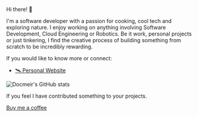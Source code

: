 Hi there! 👋

I'm a software developer with a passion for cooking, cool tech and exploring nature. I enjoy working on anything involving Software Development, Cloud Engineering or Robotics. Be it work, personal projects or just tinkering, I find the creative process of building something from scratch to be incredibly rewarding.

If you would like to know more or connect:
- [🛰 Personal Website](https://docs.dereklarmstrong.com/)

![Docmeir's GitHub stats](https://github-readme-stats.vercel.app/api?username=dereklarmstrong&show_icons=true&theme=radical)

<!--
**Docmeir/docmeir** is a ✨ _special_ ✨ repository because its `README.md` (this file) appears on your GitHub profile.

Here are some ideas to get you started:

- 🔭 I’m currently working on ...
- 🌱 I’m currently learning ...
- 👯 I’m looking to collaborate on ...
- 🤔 I’m looking for help with ...
- 💬 Ask me about ...
- 📫 How to reach me: ...
- 😄 Pronouns: ...
- ⚡ Fun fact: ...
-->

If you feel I have contributed something to your projects.

[Buy me a coffee](https://buymeacoffee.com/docmeir)
